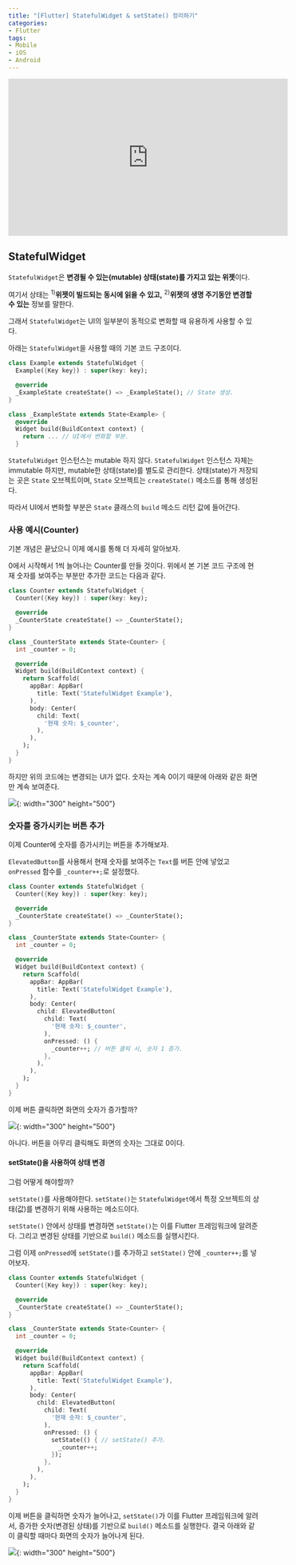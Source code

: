 ```yaml
---
title: "[Flutter] StatefulWidget & setState() 정리하기"
categories:
- Flutter
tags:
- Mobile
- iOS
- Android
---
```


<iframe width="560" height="315" src="https://www.youtube.com/embed/AqCMFXEmf3w?cc_load_policy=1" frameborder="0" allowfullscreen></iframe>

<br>

## StatefulWidget

`StatefulWidget`은 **변경될 수 있는(mutable) 상태(state)를 가지고 있는 위젯**이다.

여기서 상태는 <sup>1)</sup>**위젯이 빌드되는 동시에 읽을 수 있고,** <sup>2)</sup>**위젯의 생명 주기동안 변경할 수 있는** 정보를 말한다.

그래서 `StatefulWidget`는 UI의 일부분이 동적으로 변화할 때 유용하게 사용할 수 있다.

아래는 `StatefulWidget`을 사용할 때의 기본 코드 구조이다.

``` dart
class Example extends StatefulWidget {
  Example({Key key}) : super(key: key);

  @override
  _ExampleState createState() => _ExampleState(); // State 생성.
}

class _ExampleState extends State<Example> {
  @override
  Widget build(BuildContext context) {
    return ... // UI에서 변화할 부분.
  }
```

`StatefulWidget` 인스턴스는 mutable 하지 않다. `StatefulWidget` 인스턴스 자체는 immutable 하지만, mutable한 상태(state)를 별도로 관리한다. 상태(state)가 저장되는 곳은 `State` 오브젝트이며, `State` 오브젝트는 `createState()` 메소드를 통해 생성된다.

따라서 UI에서 변화할 부분은 `State` 클래스의 `build` 메소드 리턴 값에 들어간다.

### 사용 예시(Counter)

기본 개념은 끝났으니 이제 예시를 통해 더 자세히 알아보자. 

0에서 시작해서 1씩 늘어나는 Counter를 만들 것이다. 위에서 본 기본 코드 구조에 현재 숫자를 보여주는 부분만 추가한 코드는 다음과 같다.

``` dart
class Counter extends StatefulWidget {
  Counter({Key key}) : super(key: key);

  @override
  _CounterState createState() => _CounterState();
}

class _CounterState extends State<Counter> {
  int _counter = 0;

  @override
  Widget build(BuildContext context) {
    return Scaffold(
      appBar: AppBar(
        title: Text('StatefulWidget Example'),
      ),
      body: Center(
        child: Text(
          '현재 숫자: $_counter',
        ),
      ),
    );
  }
}
```

하지만 위의 코드에는 변경되는 UI가 없다. 숫자는 계속 0이기 때문에 아래와 같은 화면만 계속 보여준다.

![](/assets/flutter/StatefulWidget/Example1.png){: width="300" height="500"}

### 숫자를 증가시키는 버튼 추가

이제 Counter에 숫자를 증가시키는 버튼을 추가해보자.

`ElevatedButton`를 사용해서 현재 숫자를 보여주는 `Text`를 버튼 안에 넣었고 `onPressed` 함수를 `_counter++;`로 설정했다.

```dart
class Counter extends StatefulWidget {
  Counter({Key key}) : super(key: key);

  @override
  _CounterState createState() => _CounterState();
}

class _CounterState extends State<Counter> {
  int _counter = 0;

  @override
  Widget build(BuildContext context) {
    return Scaffold(
      appBar: AppBar(
        title: Text('StatefulWidget Example'),
      ),
      body: Center(
        child: ElevatedButton(
          child: Text(
            '현재 숫자: $_counter',
          ),
          onPressed: () {
            _counter++; // 버튼 클릭 시, 숫자 1 증가.
          },
        ),
      ),
    );
  }
}
```

이제 버튼 클릭하면 화면의 숫자가 증가할까?

![](/assets/flutter/StatefulWidget/Example2.gif){: width="300" height="500"}

아니다. 버튼을 아무리 클릭해도 화면의 숫자는 그대로 0이다.

#### setState()을 사용하여 상태 변경

그럼 어떻게 해야할까?

`setState()`를 사용해야한다. `setState()`는 `StatefulWidget`에서 특정 오브젝트의 상태(값)를 변경하기 위해 사용하는 메소드이다.

`setState()` 안에서 상태를 변경하면 `setState()`는 이를 Flutter 프레임워크에 알려준다. 그리고 변경된 상태를 기반으로 `build()` 메소드를 실행시킨다.

그럼 이제 `onPressed`에 `setState()`를 추가하고 `setState()` 안에 `_counter++;`를 넣어보자.

``` dart
class Counter extends StatefulWidget {
  Counter({Key key}) : super(key: key);

  @override
  _CounterState createState() => _CounterState();
}

class _CounterState extends State<Counter> {
  int _counter = 0;

  @override
  Widget build(BuildContext context) {
    return Scaffold(
      appBar: AppBar(
        title: Text('StatefulWidget Example'),
      ),
      body: Center(
        child: ElevatedButton(
          child: Text(
            '현재 숫자: $_counter',
          ),
          onPressed: () {
            setState(() { // setState() 추가.
              _counter++;
            });
          },
        ),
      ),
    );
  }
}
```

이제 버튼을 클릭하면 숫자가 늘어나고, `setState()`가 이를 Flutter 프레임워크에 알려서, 증가한 숫자(변경된 상태)를 기반으로 `build()` 메소드를 실행한다. 결국 아래와 같이 클릭할 때마다 화면의 숫자가 늘어나게 된다.

![](/assets/flutter/StatefulWidget/Example3.gif){: width="300" height="500"}
